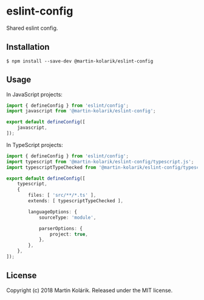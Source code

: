 # eslint-config

Shared eslint config.

## Installation

```
$ npm install --save-dev @martin-kolarik/eslint-config
```

## Usage

In JavaScript projects:

```js
import { defineConfig } from 'eslint/config';
import javascript from '@martin-kolarik/eslint-config';

export default defineConfig([
    javascript,
]);
```

In TypeScript projects:

```ts
import { defineConfig } from 'eslint/config';
import typescript from '@martin-kolarik/eslint-config/typescript.js';
import typescriptTypeChecked from '@martin-kolarik/eslint-config/typescript-type-checked.js';

export default defineConfig([
    typescript,
    {
        files: [ 'src/**/*.ts' ],
        extends: [ typescriptTypeChecked ],

        languageOptions: {
            sourceType: 'module',

            parserOptions: {
                project: true,
            },
        },
    },
]);
```

## License
Copyright (c) 2018 Martin Kolárik. Released under the MIT license.
